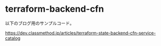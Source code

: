 # terraform-backend-cfn

以下のブログ用のサンプルコード。

<https://dev.classmethod.jp/articles/terraform-state-backend-cfn-service-catalog>